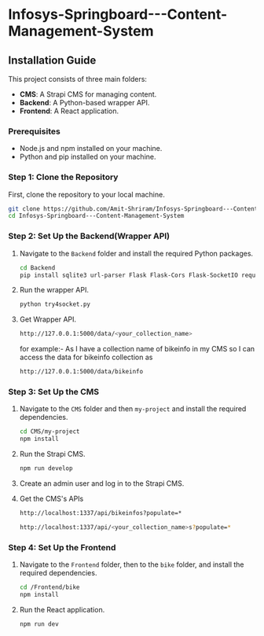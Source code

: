 # Infosys-Springboard---Content-Management-System

## Installation Guide

This project consists of three main folders:
- **CMS**: A Strapi CMS for managing content.
- **Backend**: A Python-based wrapper API.
- **Frontend**: A React application.

### Prerequisites

- Node.js and npm installed on your machine.
- Python and pip installed on your machine.

### Step 1: Clone the Repository

First, clone the repository to your local machine.

```sh
git clone https://github.com/Amit-Shriram/Infosys-Springboard---Content-Management-System.git
cd Infosys-Springboard---Content-Management-System
```

### Step 2: Set Up the Backend(Wrapper API)

1. Navigate to the `Backend` folder and install the required Python packages.

    ```sh
    cd Backend
    pip install sqlite3 url-parser Flask Flask-Cors Flask-SocketIO requests imaginesdk
    ```

2. Run the wrapper API.

    ```sh
    python try4socket.py
    ```

3. Get Wrapper API.
    ```sh
    http://127.0.0.1:5000/data/<your_collection_name>
    ```
   for example:-
   As I have a collection name of bikeinfo in my CMS so I can access the data for bikeinfo collection as
   ```sh
   http://127.0.0.1:5000/data/bikeinfo
   ```

### Step 3: Set Up the CMS

1. Navigate to the `CMS` folder and then `my-project` and install the required dependencies.

    ```sh
    cd CMS/my-project
    npm install
    ```

2. Run the Strapi CMS.

    ```sh
    npm run develop
    ```

3. Create an admin user and log in to the Strapi CMS.
4. Get the CMS's APIs 
    ```sh
    http://localhost:1337/api/bikeinfos?populate=*
    ```
    ```sh
    http://localhost:1337/api/<your_collection_name>s?populate=*
    ```

### Step 4: Set Up the Frontend

1. Navigate to the `Frontend` folder, then to the `bike` folder, and install the required dependencies.

    ```sh
    cd /Frontend/bike
    npm install
    ```

2. Run the React application.

    ```sh
    npm run dev
    ```
